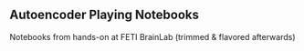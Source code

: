 ## Autoencoder Playing Notebooks

Notebooks from hands-on at FETI BrainLab (trimmed & flavored afterwards)
